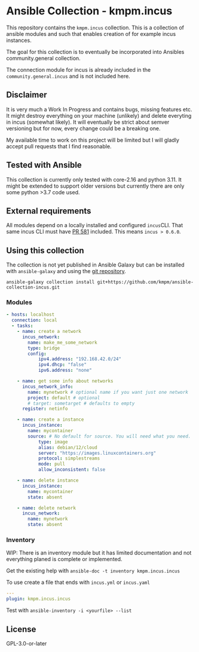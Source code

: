 # Ansible Collection - kmpm.incus

This repository contains the `kmpm.incus` collection.
This is a collection of ansible modules and such that enables creation of for example
incus instances.

The goal for this collection is to eventually be incorporated
into Ansibles community.general collection.

The connection module for incus is already included in the
`community.general.incus` and is not included here.

## Disclaimer

It is very much a Work In Progress and contains bugs, missing features etc.
It might destroy everything on your machine (unlikely) and delete everyting
in incus (somewhat likely). It will eventually be strict about semver versioning
but for now, every change could be a breaking one.

My available time to work on this project will be limited but I will gladly accept
pull requests that I find reasonable.

## Tested with Ansible

This collection is currently only tested with core-2.16 and python 3.11.
It might be extended to support older versions but currently there are only some
python >3.7 code used.

## External requirements

All modules depend on a locally installed and configured `incus`CLI.
That same incus CLI must have [PR 581](https://github.com/lxc/incus/pull/581) included.
This means `incus > 0.6.0`.

## Using this collection

The collection is not yet published in Ansible Galaxy but can be installed with
`ansible-galaxy` and using the [git repository](https://github.com/kmpm/ansible-collection-incus).

```shell
ansible-galaxy collection install git+https://github.com/kmpm/ansible-collection-incus.git
```

### Modules

```yaml
- hosts: localhost
  connection: local
  - tasks:
    - name: create a network
      incus_network:
        name: make_me_some_network
        type: bridge
        config:
            ipv4.address: "192.168.42.0/24"
            ipv4.dhcp: "false"
            ipv6.address: "none"

    - name: get some info about networks
      incus_network_info:
        name: mynetwork # optional name if you want just one network
        project: default # optional 
        # target: sometarget # defaults to empty
      register: netinfo

    - name: create a instance
      incus_instance:
        name: mycontainer
        source: # No default for source. You will need what you need.
            type: image
            alias: debian/12/cloud
            server: "https://images.linuxcontainers.org"
            protocol: simplestreams
            mode: pull
            allow_inconsistent: false

    - name: delete instance
      incus_instance:
        name: mycontainer
        state: absent

    - name: delete network
      incus_network:
        name: mynetwork
        state: absent
```

### Inventory

WIP: There is an inventory module but it has limited documentation and not 
everything planed is complete or implemented.

Get the existing help with `ansible-doc -t inventory kmpm.incus.incus`

To use create a file that ends with `incus.yml` or `incus.yaml`

```yaml
---
plugin: kmpm.incus.incus

```

Test with `ansible-inventory -i <yourfile> --list`

## License

GPL-3.0-or-later
